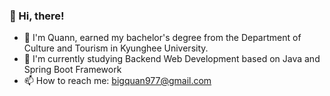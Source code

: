 

  ### 👋 Hi, there!
  - 🌱 I'm Quann, earned my bachelor's degree from the Department of Culture and Tourism in Kyunghee University.
  - 💬 I'm currently studying Backend Web Development based on Java and Spring Boot Framework
  - 📫 How to reach me: bigquan977@gmail.com
  
  
<!--
**bigquann97/bigquann97** is a ✨ _special_ ✨ repository because its `README.md` (this file) appears on your GitHub profile.
<img src="https://img.shields.io/badge/MySQL-4479A1?style=flat-square&logo=MySQL&logoColor=white" style="height : auto; margin-left : 10px; margin-right : 10px;"/></a>&nbsp;
Here are some ideas to get you started:

- 🔭 I’m currently working on ...
- 🌱 I’m currently learning ...
- 👯 I’m looking to collaborate on ...
- 🤔 I’m looking for help with ...
- 💬 Ask me about ...
- 📫 How to reach me: ...
- 😄 Pronouns: ...
- ⚡ Fun fact: ...
-->
